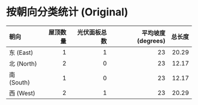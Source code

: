 # 按朝向分类统计 (Original)

| 朝向        |   屋顶数量 |   光伏面板总数 |   平均坡度 (degrees) |   总长度 |
|:----------|-------:|---------:|-----------------:|------:|
| 东 (East)  |      1 |        1 |               23 | 20.29 |
| 北 (North) |      2 |        0 |               23 | 12.17 |
| 南 (South) |      1 |        0 |               23 | 12.17 |
| 西 (West)  |      2 |        1 |               23 | 20.29 |